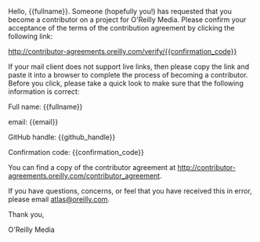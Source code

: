Hello, {{fullname}}.  Someone (hopefully you!) has requested that you become a contributor on a project for O'Reilly Media.  Please confirm your acceptance of the terms of the contribution agreement by clicking the following link:

http://contributor-agreements.oreilly.com/verify/{{confirmation_code}}

If your mail client does not support live links, then please copy the link and paste it into a browser to complete the process of becoming a contributor.  
Before you click, please take a quick look to make sure that the following information is correct:

Full name: {{fullname}}

email: {{email}}

GitHub handle: {{github_handle}}

Confirmation code: {{confirmation_code}}

You can find a copy of the contributor agreement at http://contributor-agreements.oreilly.com/contributor_agreement.

If you have questions, concerns, or feel that you have received this in error, please email atlas@oreilly.com.

Thank you,

O'Reilly Media
